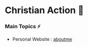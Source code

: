 # Christian Action :rocket:

### Main Topics :zap:

- Personal Website : 
  [aboutme](https://chitattsang.github.io/)